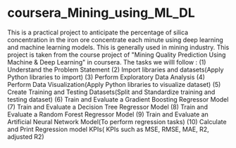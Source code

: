 # coursera_Mining_using_ML_DL
This is a practical project to anticipate the percentage of silica concentration in the iron ore concentrate each minute using deep learning and machine learning models. This is generally  used in mining industry. This project is taken from the course project of "Mining Quality Prediction Using Machine &amp; Deep Learning" in coursera. The tasks we willl follow : (1) Understand the Problem Statement (2) Import libraries and datasets(Apply Python libraries to import) (3) Perform Exploratory Data Analysis (4) Perform Data Visualization(Apply Python libraries to visualize dataset) (5) Create Training and Testing Datasets(Split and Standardize training and testing dataset) (6) Train and Evaluate a Gradient Boosting Regressor Model (7) Train and Evaluate a Decision Tree Regressor Model (8) Train and Evaluate a Random Forest Regressor Model (9) Train and Evaluate an Artificial Neural Network Model(To perform regression tasks) (10) Calculate and Print Regression model KPIs( KPIs such as MSE, RMSE, MAE, R2, adjusted R2)
